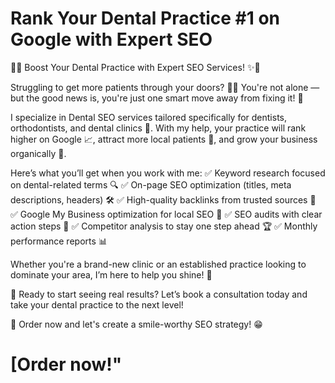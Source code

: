 # Rank Your Dental Practice #1 on Google with Expert SEO

🦷✨ Boost Your Dental Practice with Expert SEO Services! ✨🦷

Struggling to get more patients through your doors? 🚪😔 You're not alone — but the good news is, you're just one smart move away from fixing it! 🚀

I specialize in Dental SEO services tailored specifically for dentists, orthodontists, and dental clinics 🏥. With my help, your practice will rank higher on Google 📈, attract more local patients 📍, and grow your business organically 🌱.

Here’s what you’ll get when you work with me:
✅ Keyword research focused on dental-related terms 🔍
✅ On-page SEO optimization (titles, meta descriptions, headers) 🛠️
✅ High-quality backlinks from trusted sources 🔗
✅ Google My Business optimization for local SEO 📍
✅ SEO audits with clear action steps 🧹
✅ Competitor analysis to stay one step ahead 🏆
✅ Monthly performance reports 📊

Whether you're a brand-new clinic or an established practice looking to dominate your area, I’m here to help you shine! 🌟

📅 Ready to start seeing real results? Let’s book a consultation today and take your dental practice to the next level!

🦷 Order now and let's create a smile-worthy SEO strategy! 😁

  # [Order now!"
